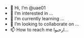 - 👋 Hi, I’m @uae01
- 👀 I’m interested in ...
- 🌱 I’m currently learning ...
- 💞️ I’m looking to collaborate on ...
- 📫 How to reach me ارحبوا...

<!---
uae01/uae01 is a ✨ special ✨ repository because its `README.md` (this file) appears on your GitHub profile.
You can click the Preview link to take a look at your changes.
--->
